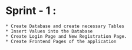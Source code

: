 
# Sprint - 1 :
    * Create Database and create necessary Tables
    * Insert Values into the Database 
    * Create Login Page and New Registration Page.
    * Create Frontend Pages of the application
   
